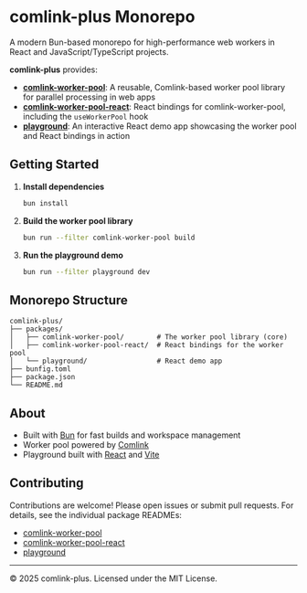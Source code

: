# comlink-plus Monorepo

A modern Bun-based monorepo for high-performance web workers in React and JavaScript/TypeScript projects.

**comlink-plus** provides:

- [**comlink-worker-pool**](./packages/comlink-worker-pool/README.md): A reusable, Comlink-based worker pool library for parallel processing in web apps
- [**comlink-worker-pool-react**](./packages/comlink-worker-pool-react/README.md): React bindings for comlink-worker-pool, including the `useWorkerPool` hook
- [**playground**](./packages/playground/README.md): An interactive React demo app showcasing the worker pool and React bindings in action

## Getting Started

1. **Install dependencies**

   ```bash
   bun install
   ```

2. **Build the worker pool library**

   ```bash
   bun run --filter comlink-worker-pool build
   ```

3. **Run the playground demo**
   ```bash
   bun run --filter playground dev
   ```

## Monorepo Structure

```
comlink-plus/
├── packages/
│   ├── comlink-worker-pool/        # The worker pool library (core)
│   ├── comlink-worker-pool-react/  # React bindings for the worker pool
│   └── playground/                 # React demo app
├── bunfig.toml
├── package.json
└── README.md
```

## About

- Built with [Bun](https://bun.sh/) for fast builds and workspace management
- Worker pool powered by [Comlink](https://github.com/GoogleChromeLabs/comlink)
- Playground built with [React](https://react.dev/) and [Vite](https://vitejs.dev/)

## Contributing

Contributions are welcome! Please open issues or submit pull requests. For details, see the individual package READMEs:

- [comlink-worker-pool](./packages/comlink-worker-pool/README.md)
- [comlink-worker-pool-react](./packages/comlink-worker-pool-react/README.md)
- [playground](./packages/playground/README.md)

---

© 2025 comlink-plus. Licensed under the MIT License.
